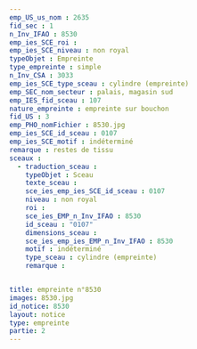 ```yaml
---
emp_US_us_nom : 2635
fid_sec : 1
n_Inv_IFAO : 8530
emp_ies_SCE_roi : 
emp_ies_SCE_niveau : non royal
typeObjet : Empreinte
type_empreinte : simple
n_Inv_CSA : 3033
emp_ies_SCE_type_sceau : cylindre (empreinte)
emp_SEC_nom_secteur : palais, magasin sud
emp_IES_fid_sceau : 107
nature_empreinte : empreinte sur bouchon
fid_US : 3
emp_PHO_nomFichier : 8530.jpg
emp_ies_SCE_id_sceau : 0107
emp_ies_SCE_motif : indéterminé
remarque : restes de tissu
sceaux :
  - traduction_sceau : 
    typeObjet : Sceau
    texte_sceau : 
    sce_ies_emp_ies_SCE_id_sceau : 0107
    niveau : non royal
    roi : 
    sce_ies_EMP_n_Inv_IFAO : 8530
    id_sceau : "0107"
    dimensions_sceau : 
    sce_ies_emp_ies_EMP_n_Inv_IFAO : 8530
    motif : indéterminé
    type_sceau : cylindre (empreinte)
    remarque : 


title: empreinte n°8530
images: 8530.jpg
id_notice: 8530
layout: notice
type: empreinte
partie: 2
---
```

